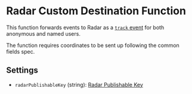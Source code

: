 # Radar Custom Destination Function

This function forwards events to Radar as a [`track` event](https://radar.com/documentation/api#track) for both anonymous and named users.

The function requires coordinates to be sent up following the common fields spec.

## Settings

- `radarPublishableKey` (string): [Radar Publishable Key](https://radar.com/documentation/)